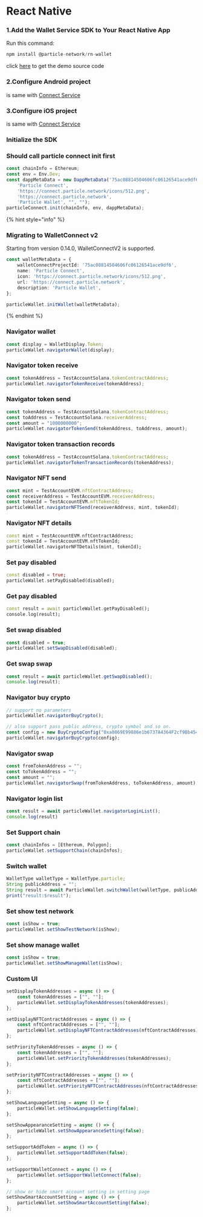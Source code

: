 # React Native

### 1.Add the Wallet Service SDK to Your React Native App <a href="#add-sdks" id="add-sdks"></a>

Run this command:

```dart
npm install @particle-network/rn-wallet
```

click [here](https://github.com/Particle-Network/particle-react-native/tree/master/particle-wallet) to get the demo source code

### 2.Configure Android project

is same with [Connect Service](../../connect-service/sdks/react-native.md)

### 3.Configure iOS project

is same with [Connect Service](../../connect-service/sdks/react-native.md)

### Initialize the SDK

### Should call particle connect init first

```typescript
const chainInfo = Ethereum;
const env = Env.Dev;
const dappMetaData = new DappMetaData('75ac08814504606fc06126541ace9df6',
    'Particle Connect',
    'https://connect.particle.network/icons/512.png',
    'https://connect.particle.network',
    'Particle Wallet', "", "");
particleConnect.init(chainInfo, env, dappMetaData);
```

{% hint style="info" %}
### Migrating to WalletConnect v2

Starting from version 0.14.0, WalletConnectV2 is supported.

```typescript
const walletMetaData = {
    walletConnectProjectId: '75ac08814504606fc06126541ace9df6',
    name: 'Particle Connect',
    icon: 'https://connect.particle.network/icons/512.png',
    url: 'https://connect.particle.network',
    description: 'Particle Wallet',
};

particleWallet.initWallet(walletMetaData);
```
{% endhint %}

### Navigator wallet

```javascript
const display = WalletDisplay.Token;
particleWallet.navigatorWallet(display);
```

### Navigator token receive

```javascript
const tokenAddress = TestAccountSolana.tokenContractAddress;
particleWallet.navigatorTokenReceive(tokenAddress);
```

### Navigator token send

```javascript
const tokenAddress = TestAccountSolana.tokenContractAddress;
const toAddress = TestAccountSolana.receiverAddress;
const amount = "1000000000";
particleWallet.navigatorTokenSend(tokenAddress, toAddress, amount);
```

### Navigator token transaction records

```javascript
const tokenAddress = TestAccountSolana.tokenContractAddress;
particleWallet.navigatorTokenTransactionRecords(tokenAddress);
```

### Navigator NFT send

```javascript
const mint = TestAccountEVM.nftContractAddress;
const receiverAddress = TestAccountEVM.receiverAddress;
const tokenId = TestAccountEVM.nftTokenId;
particleWallet.navigatorNFTSend(receiverAddress, mint, tokenId);
```

### Navigator NFT details

```dart
const mint = TestAccountEVM.nftContractAddress;
const tokenId = TestAccountEVM.nftTokenId;
particleWallet.navigatorNFTDetails(mint, tokenId);
```

### Set pay disabled

```dart
const disabled = true;
particleWallet.setPayDisabled(disabled);
```

### Get pay disabled

```dart
const result = await particleWallet.getPayDisabled();
console.log(result);
```

### Set swap disabled

```javascript
const disabled = true;
particleWallet.setSwapDisabled(disabled);
```

### Get swap swap

```javascript
const result = await particleWallet.getSwapDisabled();
console.log(result);
```

### Navigator buy crypto

```javascript
// support no parameters
particleWallet.navigatorBuyCrypto();

// also support pass public address, crypto symbol and so on.
const config = new BuyCryptoConfig("0xa0869E99886e1b6737A4364F2cf9Bb454FD637E4", "BNB", "USD", 1000, OpenBuyNetwork.BinanceSmartChain);
particleWallet.navigatorBuyCrypto(config);
```

### Navigator swap

```javascript
const fromTokenAddress = "";
const toTokenAddress = "";
const amount = "";
particleWallet.navigatorSwap(fromTokenAddress, toTokenAddress, amount);
```

### Navigator login list

```javascript
const result = await particleWallet.navigatorLoginList();
console.log(result)
```

### Set Support chain

```javascript
const chainInfos = [Ethereum, Polygon];
particleWallet.setSupportChain(chainInfos);
```

### Switch wallet

```javascript
WalletType walletType = WalletType.particle;
String publicAddress = "";
String result = await ParticleWallet.switchWallet(walletType, publicAddress);
print("result:$result");
```

### Set show test network

```javascript
const isShow = true;
particleWallet.setShowTestNetwork(isShow);
```

### Set show manage wallet

```javascript
const isShow = true;
particleWallet.setShowManageWallet(isShow);
```

### Custom UI

```javascript
setDisplayTokenAddresses = async () => {
    const tokenAddresses = ["", ""];
    particleWallet.setDisplayTokenAddresses(tokenAddresses);
};

setDisplayNFTContractAddresses = async () => {
    const nftContractAddresses = ["", ""];
    particleWallet.setDisplayNFTContractAddresses(nftContractAddresses);
};

setPriorityTokenAddresses = async () => {
    const tokenAddresses = ["", ""];
    particleWallet.setPriorityTokenAddresses(tokenAddresses);
};

setPriorityNFTContractAddresses = async () => {
    const nftContractAddresses = ["", ""];
    particleWallet.setPriorityNFTContractAddresses(nftContractAddresses);
};

setShowLanguageSetting = async () => {
    particleWallet.setShowLanguageSetting(false);
};

setShowAppearanceSetting = async () => {
    particleWallet.setShowAppearanceSetting(false);
};

setSupportAddToken = async () => {
    particleWallet.setSupportAddToken(false);
};

setSupportWalletConnect = async () => {
    particleWallet.setSupportWalletConnect(false);
};

// show or hide smart account setting in setting page
setShowSmartAccountSetting = async () => {
    particleWallet.setShowSmartAccountSetting(false);
};
```
